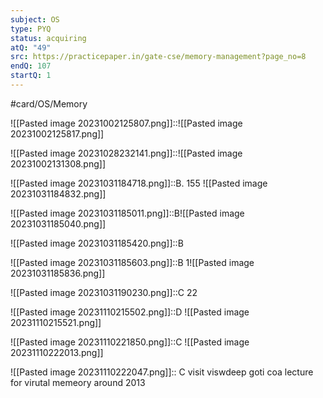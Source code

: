 ```yaml
---
subject: OS
type: PYQ
status: acquiring
atQ: "49"
src: https://practicepaper.in/gate-cse/memory-management?page_no=8
endQ: 107
startQ: 1
---
```

#card/OS/Memory

![[Pasted image 20231002125807.png]]::![[Pasted image 20231002125817.png]] <!--SR:!2023-11-05,4,272-->

![[Pasted image 20231028232141.png]]::![[Pasted image 20231002131308.png]] <!--SR:!2023-11-03,4,270-->

![[Pasted image 20231031184718.png]]::B. 155 ![[Pasted image 20231031184832.png]] <!--SR:!2023-11-05,4,272-->

![[Pasted image 20231031185011.png]]::B![[Pasted image 20231031185040.png]] <!--SR:!2023-11-05,4,272-->

![[Pasted image 20231031185420.png]]::B <!--SR:!2023-11-05,4,272-->

![[Pasted image 20231031185603.png]]::B 1![[Pasted image 20231031185836.png]] <!--SR:!2023-11-05,4,272-->

![[Pasted image 20231031190230.png]]::C 22 <!--SR:!2023-11-05,4,272-->

![[Pasted image 20231110215502.png]]::D ![[Pasted image 20231110215521.png]]

![[Pasted image 20231110221850.png]]::C ![[Pasted image 20231110222013.png]]

![[Pasted image 20231110222047.png]]:: C  visit viswdeep goti coa lecture for virutal memeory around 2013